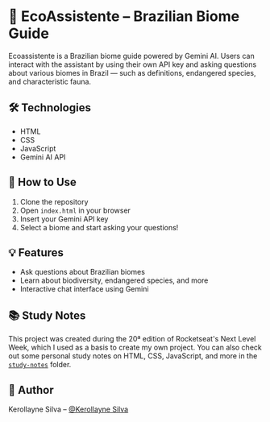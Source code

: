 # 🌱 EcoAssistente – Brazilian Biome Guide

Ecoassistente is a Brazilian biome guide powered by Gemini AI. Users can interact with the assistant by using their own API key and asking questions about various biomes in Brazil — such as definitions, endangered species, and characteristic fauna.

## 🛠️ Technologies

- HTML
- CSS
- JavaScript
- Gemini AI API

## 🚀 How to Use

1. Clone the repository
2. Open `index.html` in your browser
3. Insert your Gemini API key
4. Select a biome and start asking your questions!

## 💡 Features

- Ask questions about Brazilian biomes
- Learn about biodiversity, endangered species, and more
- Interactive chat interface using Gemini

## 📚 Study Notes

This project was created during the 20ª edition of Rocketseat's Next Level Week, which I used as a basis to create my own project. You can also check out some personal study notes on HTML, CSS, JavaScript, and more in the [`study-notes`](./study-notes/web-fundamentals.md) folder.

## 🧠 Author

Kerollayne Silva – [@Kerollayne Silva](https://github.com/kerollayne-silva)
